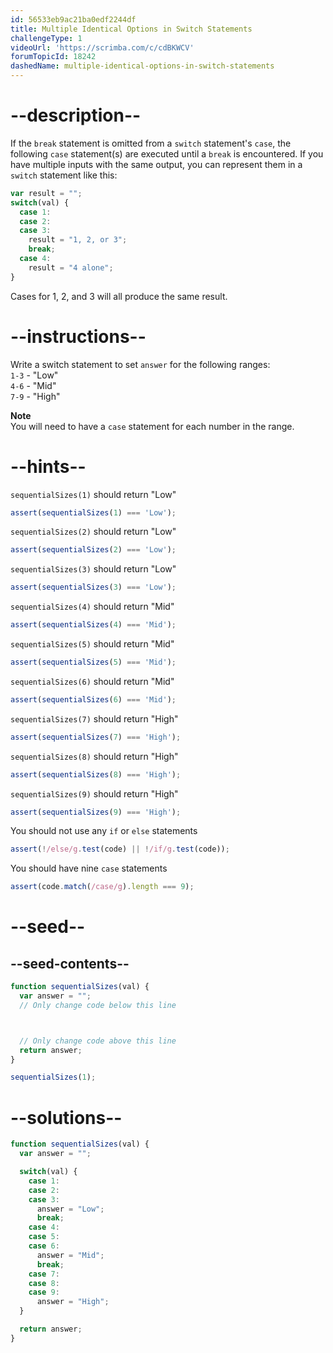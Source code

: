 ```yaml
---
id: 56533eb9ac21ba0edf2244df
title: Multiple Identical Options in Switch Statements
challengeType: 1
videoUrl: 'https://scrimba.com/c/cdBKWCV'
forumTopicId: 18242
dashedName: multiple-identical-options-in-switch-statements
---
```


# --description--

If the `break` statement is omitted from a `switch` statement's `case`, the following `case` statement(s) are executed until a `break` is encountered. If you have multiple inputs with the same output, you can represent them in a `switch` statement like this:

```js
var result = "";
switch(val) {
  case 1:
  case 2:
  case 3:
    result = "1, 2, or 3";
    break;
  case 4:
    result = "4 alone";
}
```

Cases for 1, 2, and 3 will all produce the same result.

# --instructions--

Write a switch statement to set `answer` for the following ranges:  
`1-3` - "Low"  
`4-6` - "Mid"  
`7-9` - "High"

**Note**  
You will need to have a `case` statement for each number in the range.

# --hints--

`sequentialSizes(1)` should return "Low"

```js
assert(sequentialSizes(1) === 'Low');
```

`sequentialSizes(2)` should return "Low"

```js
assert(sequentialSizes(2) === 'Low');
```

`sequentialSizes(3)` should return "Low"

```js
assert(sequentialSizes(3) === 'Low');
```

`sequentialSizes(4)` should return "Mid"

```js
assert(sequentialSizes(4) === 'Mid');
```

`sequentialSizes(5)` should return "Mid"

```js
assert(sequentialSizes(5) === 'Mid');
```

`sequentialSizes(6)` should return "Mid"

```js
assert(sequentialSizes(6) === 'Mid');
```

`sequentialSizes(7)` should return "High"

```js
assert(sequentialSizes(7) === 'High');
```

`sequentialSizes(8)` should return "High"

```js
assert(sequentialSizes(8) === 'High');
```

`sequentialSizes(9)` should return "High"

```js
assert(sequentialSizes(9) === 'High');
```

You should not use any `if` or `else` statements

```js
assert(!/else/g.test(code) || !/if/g.test(code));
```

You should have nine `case` statements

```js
assert(code.match(/case/g).length === 9);
```

# --seed--

## --seed-contents--

```js
function sequentialSizes(val) {
  var answer = "";
  // Only change code below this line



  // Only change code above this line
  return answer;
}

sequentialSizes(1);
```

# --solutions--

```js
function sequentialSizes(val) {
  var answer = "";

  switch(val) {
    case 1:
    case 2:
    case 3:
      answer = "Low";
      break;
    case 4:
    case 5:
    case 6:
      answer = "Mid";
      break;
    case 7:
    case 8:
    case 9:
      answer = "High";
  }

  return answer;
}
```